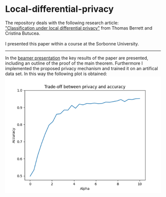 # Local-differential-privacy
The repository deals with the following research article:<br>
["Classification under local differential privacy"](https://arxiv.org/abs/1912.04629) from Thomas Berrett and Cristina Butucea.<br><br>
I presented this paper within a course at the Sorbonne University.<br>

---
In the [beamer presentation](beamer.pdf) the key results of the paper are presented, including an outline of the proof of the main theorem. Furthermore I implemented the proposed privacy mechanism and trained it on an artifical data set. In this way the following plot is obtained:<br>
![title](results.png)

